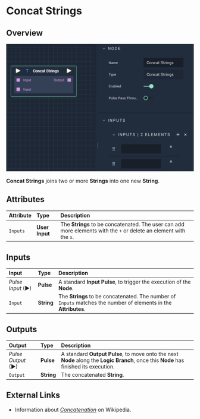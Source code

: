 # Concat Strings

## Overview

![The Concat Strings Node.](../../.gitbook/assets/concatstrings.png)

**Concat Strings** joins two or more **Strings** into one new **String**.

## Attributes

| Attribute | Type | Description |
| :--- | :--- | :--- |
| `Inputs` | **User Input** | The **Strings** to be concatenated. The user can add more elements with the `+` or delete an element with the `x`. |

## Inputs

| Input | Type | Description |
| :--- | :--- | :--- |
| _Pulse Input_ \(►\) | **Pulse** | A standard **Input Pulse**, to trigger the execution of the **Node**. |
| `Input` | **String** | The **Strings** to be concatenated. The number of `Inputs` matches the number of elements in the **Attributes**. |

## Outputs

| Output | Type | Description |
| :--- | :--- | :--- |
| _Pulse Output_ \(►\) | **Pulse** | A standard **Output Pulse**, to move onto the next **Node** along the **Logic Branch**, once this **Node** has finished its execution. |
| `Output` | **String** | The concatenated **String**. |

## External Links

* Information about [_Concatenation_](https://en.wikipedia.org/wiki/Concatenation) on Wikipedia.

